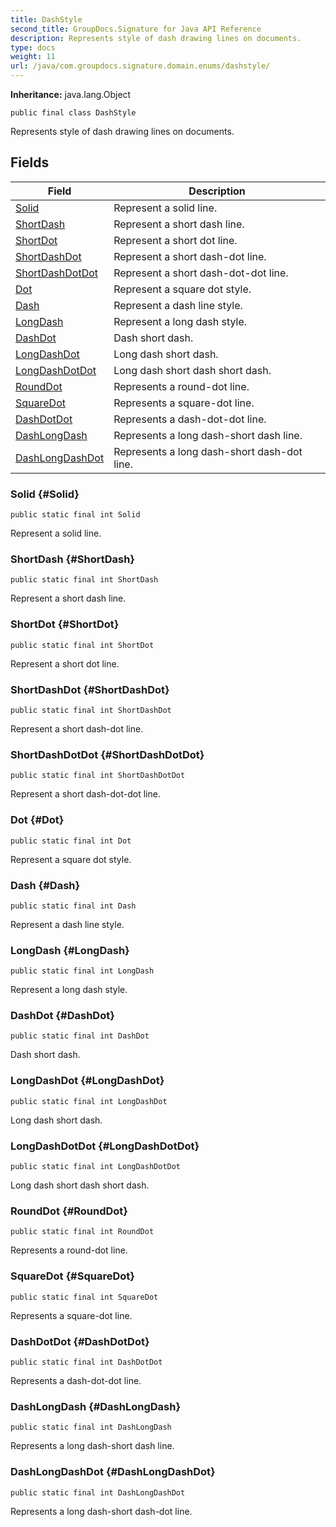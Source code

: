 ```yaml
---
title: DashStyle
second_title: GroupDocs.Signature for Java API Reference
description: Represents style of dash drawing lines on documents.
type: docs
weight: 11
url: /java/com.groupdocs.signature.domain.enums/dashstyle/
---
```

**Inheritance:**
java.lang.Object
```
public final class DashStyle
```

Represents style of dash drawing lines on documents.
## Fields

| Field | Description |
| --- | --- |
| [Solid](#Solid) | Represent a solid line. |
| [ShortDash](#ShortDash) | Represent a short dash line. |
| [ShortDot](#ShortDot) | Represent a short dot line. |
| [ShortDashDot](#ShortDashDot) | Represent a short dash-dot line. |
| [ShortDashDotDot](#ShortDashDotDot) | Represent a short dash-dot-dot line. |
| [Dot](#Dot) | Represent a square dot style. |
| [Dash](#Dash) | Represent a dash line style. |
| [LongDash](#LongDash) | Represent a long dash style. |
| [DashDot](#DashDot) | Dash short dash. |
| [LongDashDot](#LongDashDot) | Long dash short dash. |
| [LongDashDotDot](#LongDashDotDot) | Long dash short dash short dash. |
| [RoundDot](#RoundDot) | Represents a round-dot line. |
| [SquareDot](#SquareDot) | Represents a square-dot line. |
| [DashDotDot](#DashDotDot) | Represents a dash-dot-dot line. |
| [DashLongDash](#DashLongDash) | Represents a long dash-short dash line. |
| [DashLongDashDot](#DashLongDashDot) | Represents a long dash-short dash-dot line. |
### Solid {#Solid}
```
public static final int Solid
```


Represent a solid line.

### ShortDash {#ShortDash}
```
public static final int ShortDash
```


Represent a short dash line.

### ShortDot {#ShortDot}
```
public static final int ShortDot
```


Represent a short dot line.

### ShortDashDot {#ShortDashDot}
```
public static final int ShortDashDot
```


Represent a short dash-dot line.

### ShortDashDotDot {#ShortDashDotDot}
```
public static final int ShortDashDotDot
```


Represent a short dash-dot-dot line.

### Dot {#Dot}
```
public static final int Dot
```


Represent a square dot style.

### Dash {#Dash}
```
public static final int Dash
```


Represent a dash line style.

### LongDash {#LongDash}
```
public static final int LongDash
```


Represent a long dash style.

### DashDot {#DashDot}
```
public static final int DashDot
```


Dash short dash.

### LongDashDot {#LongDashDot}
```
public static final int LongDashDot
```


Long dash short dash.

### LongDashDotDot {#LongDashDotDot}
```
public static final int LongDashDotDot
```


Long dash short dash short dash.

### RoundDot {#RoundDot}
```
public static final int RoundDot
```


Represents a round-dot line.

### SquareDot {#SquareDot}
```
public static final int SquareDot
```


Represents a square-dot line.

### DashDotDot {#DashDotDot}
```
public static final int DashDotDot
```


Represents a dash-dot-dot line.

### DashLongDash {#DashLongDash}
```
public static final int DashLongDash
```


Represents a long dash-short dash line.

### DashLongDashDot {#DashLongDashDot}
```
public static final int DashLongDashDot
```


Represents a long dash-short dash-dot line.

